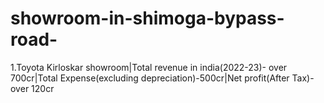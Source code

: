 # showroom-in-shimoga-bypass-road-<br>
1.Toyota Kirloskar showroom|Total revenue in india(2022-23)- over 700cr|Total Expense(excluding depreciation)-500cr|Net profit(After Tax)-over 120cr<br> 
